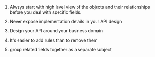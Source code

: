 1. Always start with high level view of the objects and their relationships before you deal with specific fields.


2. Never expose implementation details in your API design

3. Design your API around your business domain

4. It's easier to add rules than to remove them

5. group related fields together as a separate subject